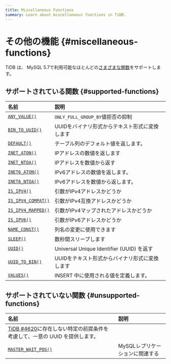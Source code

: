 ```yaml
---
title: Miscellaneous Functions
summary: Learn about miscellaneous functions in TiDB.
---
```


# その他の機能 {#miscellaneous-functions}

TiDB は、 MySQL 5.7で利用可能なほとんどの[さまざまな関数](https://dev.mysql.com/doc/refman/5.7/en/miscellaneous-functions.html)をサポートします。

## サポートされている関数 {#supported-functions}

| 名前                                                                                                                                                                                                                            | 説明                                     |
| :---------------------------------------------------------------------------------------------------------------------------------------------------------------------------------------------------------------------------- | :------------------------------------- |
| [`ANY_VALUE()`](https://dev.mysql.com/doc/refman/5.7/en/miscellaneous-functions.html#function_any-value)                | `ONLY_FULL_GROUP_BY`値拒否の抑制             |
| [`BIN_TO_UUID()`](https://dev.mysql.com/doc/refman/8.0/en/miscellaneous-functions.html#function_bin-to-uuid)          | UUIDをバイナリ形式からテキスト形式に変換します              |
| [`DEFAULT()`](https://dev.mysql.com/doc/refman/5.7/en/miscellaneous-functions.html#function_default)                      | テーブル列のデフォルト値を返します。                     |
| [`INET_ATON()`](https://dev.mysql.com/doc/refman/5.7/en/miscellaneous-functions.html#function_inet-aton)                | IPアドレスの数値を返します                         |
| [`INET_NTOA()`](https://dev.mysql.com/doc/refman/5.7/en/miscellaneous-functions.html#function_inet-ntoa)                | IPアドレスを数値から返す                          |
| [`INET6_ATON()`](https://dev.mysql.com/doc/refman/5.7/en/miscellaneous-functions.html#function_inet6-aton)             | IPv6アドレスの数値を返します。                      |
| [`INET6_NTOA()`](https://dev.mysql.com/doc/refman/5.7/en/miscellaneous-functions.html#function_inet6-ntoa)             | IPv6アドレスを数値から返します。                     |
| [`IS_IPV4()`](https://dev.mysql.com/doc/refman/5.7/en/miscellaneous-functions.html#function_is-ipv4)                      | 引数がIPv4アドレスかどうか                        |
| [`IS_IPV4_COMPAT()`](https://dev.mysql.com/doc/refman/5.7/en/miscellaneous-functions.html#function_is-ipv4-compat) | 引数がIPv4互換アドレスかどうか                      |
| [`IS_IPV4_MAPPED()`](https://dev.mysql.com/doc/refman/5.7/en/miscellaneous-functions.html#function_is-ipv4-mapped) | 引数がIPv4マップされたアドレスかどうか                  |
| [`IS_IPV6()`](https://dev.mysql.com/doc/refman/5.7/en/miscellaneous-functions.html#function_is-ipv6)                      | 引数がIPv6アドレスかどうか                        |
| [`NAME_CONST()`](https://dev.mysql.com/doc/refman/5.7/en/miscellaneous-functions.html#function_name-const)             | 列名の変更に使用できます                           |
| [`SLEEP()`](https://dev.mysql.com/doc/refman/5.7/en/miscellaneous-functions.html#function_sleep)                            | 数秒間スリープします                             |
| [`UUID()`](https://dev.mysql.com/doc/refman/5.7/en/miscellaneous-functions.html#function_uuid)                               | Universal Unique Identifier (UUID) を返す |
| [`UUID_TO_BIN()`](https://dev.mysql.com/doc/refman/8.0/en/miscellaneous-functions.html#function_uuid-to-bin)          | UUIDをテキスト形式からバイナリ形式に変換します              |
| [`VALUES()`](https://dev.mysql.com/doc/refman/5.7/en/miscellaneous-functions.html#function_values)                         | INSERT 中に使用される値を定義します。                 |

## サポートされていない関数 {#unsupported-functions}

| 名前                                                                                                                                                                                                                               | 説明                                                                                                                                                          |
| :------------------------------------------------------------------------------------------------------------------------------------------------------------------------------------------------------------------------------- | :---------------------------------------------------------------------------------------------------------------------------------------------------------- |
| [TiDB #4620](https://github.com/pingcap/tidb/issues/4620)に存在しない特定の前提条件を考慮して、一意の UUID を提供します。 |
| [`MASTER_WAIT_POS()`](https://dev.mysql.com/doc/refman/5.7/en/miscellaneous-functions.html#function_master-pos-wait) | MySQLレプリケーションに関連する                                                                                                                                          |
